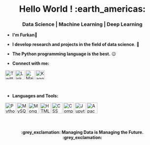<h1 align="center">Hello World ! :earth_americas: </h1>

<h3 align="center"> Data Science | Machine Learning | Deep Learning </h3>
  
  - **I'm Furkan**:slightly_smiling_face:

  - **I develop research and projects in the field of data science**. :robot:

  - **The Python programming language is the best.** :wink:
 - **Connect with me:**

<a href="https://twitter.com/home"> <img align="left" alt="Twitter_Furkshn" height="30px" src="https://symbols.getvecta.com/stencil_98/80_twitter-tile.f83a5d1085.svg" /> </a>
<a href="https://www.linkedin.com/in/furkan-mert-sahin/"> <img align="left" alt="Linkedin_Furkshn" height="30px" src="https://symbols.getvecta.com/stencil_87/39_linkedin-icon.bb10087100.svg" /> </a>

<a href="https://www.kaggle.com/furkshn"> <img src="https://symbols.getvecta.com/stencil_86/4_kaggle.d93bb2e6a0.svg" alt="Kaggle_Furkshn" height="30px" /> </a>    <a href="mailto:furkan4860@gmail.com"> <img src="https://symbols.getvecta.com/stencil_81/65_gmail-icon.3b2395cf70.svg" alt="Mailto_Furkshn" height="30px" align="left"/> </a>

<br>

 - **Languages and Tools:**

<a href="https://github.com/Furkshn/Python"> <img align="left" alt="Python" height="35px" src="https://symbols.getvecta.com/stencil_92/73_python-icon.1aed35c3f5.svg" /> </a>

<a href="https://github.com/Furkshn?tab=repositories"> <img align="left" alt="MySQL" height="35px" src="https://symbols.getvecta.com/stencil_88/134_mysql.04ea1672b7.svg" /> </a>

<a href="https://github.com/Furkshn/MongoDB"> <img align="left" alt="MongoDB" height="35px" src="https://symbols.getvecta.com/stencil_88/103_mongodb.e1b50f67e6.svg" /> </a>

<a href="https://github.com/Furkshn?tab=repositories"> <img align="left" alt="HTML" height="35px" src="https://symbols.getvecta.com/stencil_25/35_html5.63ca2940ce.svg" /> </a>

<a href="https://github.com/Furkshn?tab=repositories"> <img align="left" alt="CSS" height="35px" src="https://symbols.getvecta.com/stencil_25/14_css3.3ce30826ea.svg" /> </a>

<a href="https://github.com/Furkshn?tab=repositories"> <img align="left" alt="Computer Vision" height="35px" src="https://symbols.getvecta.com/stencil_28/16_cognative-services-computer-vision.81847a6f56.svg" /> </a>

<a href="https://github.com/Furkshn?tab=repositories"> <img align="left" alt="JupyterLab" height="35px" src="https://symbols.getvecta.com/stencil_85/58_jupyter.10038bcca2.svg" /> </a>

<a href="https://github.com/Furkshn/Apache_Spark_Python"> <img align="left" alt="Apache Spark" height="35px" src="https://cdn.worldvectorlogo.com/logos/apache-spark-5.svg" /> </a>



 


<br>

<br/>


<br>

<br/>

<h4 align ="center"> :grey_exclamation: Managing Data is Managing the Future. :grey_exclamation:</h4>





  
  
  
